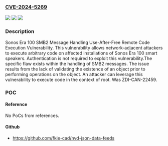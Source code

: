 ### [CVE-2024-5269](https://cve.mitre.org/cgi-bin/cvename.cgi?name=CVE-2024-5269)
![](https://img.shields.io/static/v1?label=Product&message=Era%20100&color=blue)
![](https://img.shields.io/static/v1?label=Version&message=%3D%2015.9%20(build%2075146030)%20&color=brighgreen)
![](https://img.shields.io/static/v1?label=Vulnerability&message=CWE-416%3A%20Use%20After%20Free&color=brighgreen)

### Description

Sonos Era 100 SMB2 Message Handling Use-After-Free Remote Code Execution Vulnerability. This vulnerability allows network-adjacent attackers to execute arbitrary code on affected installations of Sonos Era 100 smart speakers. Authentication is not required to exploit this vulnerability.The specific flaw exists within the handling of SMB2 messages. The issue results from the lack of validating the existence of an object prior to performing operations on the object. An attacker can leverage this vulnerability to execute code in the context of root. Was ZDI-CAN-22459.

### POC

#### Reference
No PoCs from references.

#### Github
- https://github.com/fkie-cad/nvd-json-data-feeds

